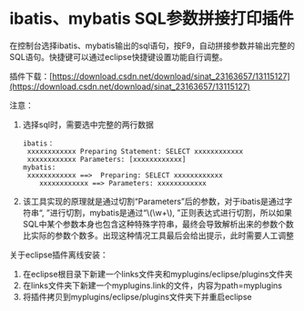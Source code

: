 
# ibatis、mybatis SQL参数拼接打印插件

在控制台选择ibatis、mybatis输出的sql语句，按F9，自动拼接参数并输出完整的SQL语句。快捷键可以通过eclipse快捷键设置功能自行调整。    

插件下载：[https://download.csdn.net/download/sinat_23163657/13115127](https://download.csdn.net/download/sinat_23163657/13115127)

注意：

1. 选择sql时，需要选中完整的两行数据  

   ```
   ibatis：
   	xxxxxxxxxxxx Preparing Statement: SELECT xxxxxxxxxxxx  
   	xxxxxxxxxxxx Parameters: [xxxxxxxxxxxx]  
   mybatis:  
   	xxxxxxxxxxxx ==>  Preparing: SELECT xxxxxxxxxxxx  
       xxxxxxxxxxxx ==> Parameters: xxxxxxxxxxxx
   ```

2. 该工具实现的原理就是通过切割“Parameters”后的参数，对于ibatis是通过字符串“, ”进行切割，mybatis是通过“\\(\\w+\\), ”正则表达式进行切割，所以如果SQL中某个参数本身也包含这种特殊字符串，最终会导致解析出来的参数个数比实际的参数个数多。出现这种情况工具最后会给出提示，此时需要人工调整


关于eclipse插件离线安装：

 1. 在eclipse根目录下新建一个links文件夹和myplugins/eclipse/plugins文件夹
 2. 在links文件夹下新建一个myplugins.link的文件，内容为path=myplugins
 3. 将插件拷贝到myplugins/eclipse/plugins文件夹下并重启eclipse
